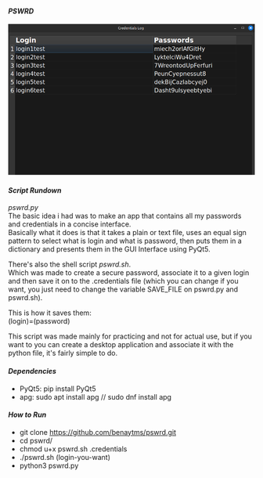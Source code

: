 #### ***PSWRD***
![credentials_log](./data/credentialslogImage.png)

#### ***Script Rundown***  

*pswrd.py*  
The basic idea i had was to make an app that contains all my passwords and credentials
in a concise interface.  
Basically what it does is that it takes a plain or text file,
uses an equal sign pattern to select what is login and what is password, 
then puts them in a dictionary and presents them in the GUI Interface using
PyQt5.  


There's also the shell script *pswrd.sh*.  
Which was made to create a secure password, associate it to a given login
and then save it on to the .credentials file (which you can change if you want, 
you just need to change the variable SAVE_FILE on pswrd.py and pswrd.sh).  

This is how it saves them:  
(login)=(password)


This script was made mainly for practicing and not for actual use,
but if you want to you can create a desktop application and associate it with the python file,
it's fairly simple to do.


#### ***Dependencies***  

* PyQt5: pip install PyQt5
* apg: sudo apt install apg // sudo dnf install apg


#### ***How to Run***  

* git clone https://github.com/benaytms/pswrd.git
* cd pswrd/
* chmod u+x pswrd.sh .credentials
* ./pswrd.sh (login-you-want)
* python3 pswrd.py


